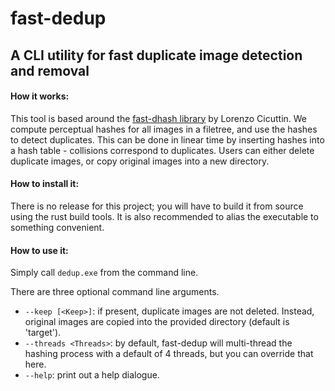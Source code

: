 # fast-dedup

## A CLI utility for fast duplicate image detection and removal

#### How it works:

This tool is based around the [fast-dhash library](https://crates.io/crates/fast-dhash/0.1.0) by Lorenzo Cicuttin. We compute perceptual hashes for all images in a filetree, and use the hashes to detect duplicates. This can be done in linear time by inserting hashes into a hash table - collisions correspond to duplicates. Users can either delete duplicate images, or copy original images into a new directory. 

#### How to install it:

There is no release for this project; you will have to build it from source using the rust build tools. It is also recommended to alias the executable to something convenient.

#### How to use it: 

Simply call `dedup.exe` from the command line.

There are three optional command line arguments. 

- `--keep [<Keep>]`: if present, duplicate images are not deleted. Instead, original images are copied into the provided directory (default is 'target').
- `--threads <Threads>`: by default, fast-dedup will multi-thread the hashing process with a default of 4 threads, but you can override that here. 
- `--help`: print out a help dialogue. 
